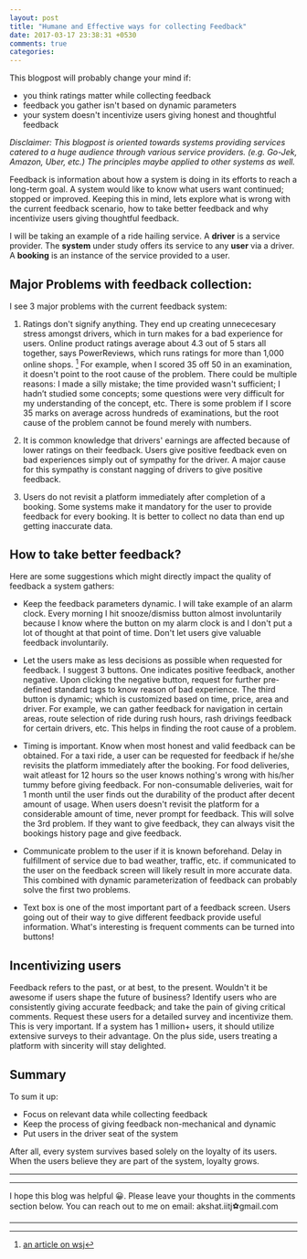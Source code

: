 ```yaml
---
layout: post
title: "Humane and Effective ways for collecting Feedback"
date: 2017-03-17 23:38:31 +0530
comments: true
categories: 
---
```

This blogpost will probably change your mind if:

- you think ratings matter while collecting feedback
- feedback you gather isn't based on dynamic parameters
- your system doesn't incentivize users giving honest and thoughtful feedback

*Disclaimer: This blogpost is oriented towards systems providing services
catered to a huge audience through various service providers. (e.g. Go-Jek,
Amazon, Uber, etc.) The principles maybe applied to other systems as well.*
<!-- more -->

Feedback is information about how a system is doing in its efforts to reach a
long-term goal. A system would like to know what users want continued; stopped or improved. Keeping this in mind, lets explore what is wrong with the current feedback scenario, how to take better feedback and why incentivize users giving thoughtful feedback.

I will be taking an example of a ride hailing service. A **driver** is a service provider. The **system** under study offers its service to any **user** via a driver. A **booking** is an instance of the service provided to a user.

## Major Problems with feedback collection: ##

I see 3 major problems with the current feedback system:

1. Ratings don't signify anything. They end up creating unnececesary
stress amongst drivers, which in turn makes for a bad experience for users. Online product ratings average about 4.3 out of 5 stars all together, says PowerReviews, which runs ratings for more than 1,000 online shops. [^1] For
example, when I scored 35 off 50 in an examination, it doesn't point to the root cause of the problem. There
could be multiple reasons: I made a silly mistake; the time provided wasn't sufficient; I hadn’t studied
some concepts; some questions were very difficult for my understanding
of the concept, etc. There is some problem if I score 35 marks on average across hundreds of examinations, but the root cause of the problem cannot be found merely with numbers.

2. It is common knowledge that drivers' earnings are affected because of
lower ratings on their feedback. Users give positive feedback even on bad experiences simply out of sympathy for the driver. A major cause for this sympathy is constant nagging of
drivers to give positive feedback.

3. Users do not revisit a platform immediately after completion of a booking. Some systems make it mandatory for the user to provide feedback for every booking. It is better to collect no data than end up getting inaccurate data.

## How to take better feedback? ##

Here are some suggestions which might directly impact the quality of feedback a system gathers:

- Keep the feedback parameters dynamic. I will take example of an alarm clock. Every morning I hit snooze/dismiss button almost involuntarily because I know where the button on my alarm clock is and I don't put a lot of thought at that point of time. Don't let users give valuable feedback involuntarily.

- Let the users make as less decisions as possible when requested for feedback. I suggest 3 buttons. One indicates positive feedback, another negative. Upon clicking the negative button, request for further pre-defined standard tags to know reason of bad experience. The third button is dynamic; which is customized based on time, price, area and driver. For example, we can gather feedback for navigation in certain areas, route selection of ride during rush hours, rash drivings feedback for certain drivers, etc. This helps in finding the root cause of a problem.

- Timing is important. Know when most honest and valid feedback can be obtained. For a taxi ride, a user can be requested for feedback if he/she revisits the platform immediately after the booking. For food deliveries, wait atleast for 12 hours so the user knows nothing's wrong with his/her tummy before giving feedback. For non-consumable deliveries, wait for 1 month until the user finds out the durability of the product after decent amount of usage. When users doesn't revisit the platform for a considerable amount of time, never prompt for feedback. This will solve the 3rd problem. If they want to give feedback, they can always visit the bookings history page and give feedback.

- Communicate problem to the user if it is known beforehand. Delay in fulfillment of service due to bad weather, traffic, etc. if communicated to the user on the feedback screen will likely result in more accurate data. This combined with dynamic parameterization of feedback can probably solve the first two problems.

- Text box is one of the most important part of a feedback screen. Users going out of their way to give different feedback provide useful information. What's interesting is frequent comments can be turned into buttons!

## Incentivizing users ##

Feedback refers to the past, or at best, to the present. Wouldn't it be
awesome if users shape the future of business? Identify users who are consistently giving accurate feedback; and take the pain of giving critical comments. Request these users for a detailed survey and incentivize them. This is very important. If a system has 1 million+ users, it should utilize extensive surveys to their advantage. On the plus side, users treating a platform with sincerity will stay delighted.

## Summary ##

To sum it up:

- Focus on relevant data while collecting feedback
- Keep the process of giving feedback non-mechanical and dynamic
- Put users in the driver seat of the system

After all, every system survives based solely on the loyalty of its
users. When the users believe they are part of the system, loyalty
grows.

***
***
I hope this blog was helpful 😀. Please leave your thoughts in the comments section below. You can reach out to me on email: akshat.iitj⚽gmail.com
***
[^1]: [an article on wsj](https://www.wsj.com/articles/when-4-3-stars-is-average-the-internets-grade-inflation-problem-1491414200)
